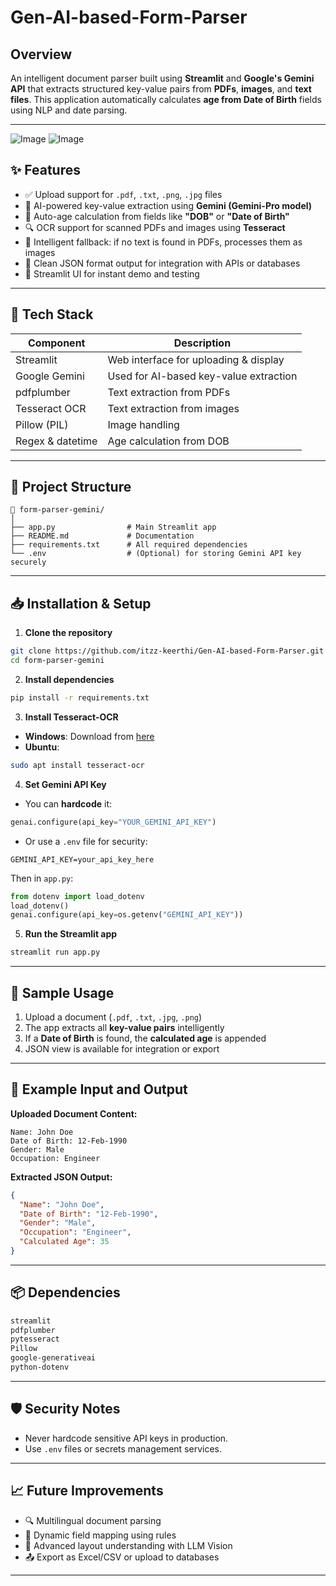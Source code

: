 # Gen-AI-based-Form-Parser

## Overview

An intelligent document parser built using **Streamlit** and **Google's Gemini API** that extracts structured key-value pairs from **PDFs**, **images**, and **text files**. This application automatically calculates **age from Date of Birth** fields using NLP and date parsing.

---

![Image](https://github.com/user-attachments/assets/b724a8ed-7be1-45d3-9e04-aa752db8dc59)
![Image](https://github.com/user-attachments/assets/c0e39983-d7b6-420b-b056-ddcc9a6124c3)

## ✨ Features

- ✅ Upload support for `.pdf`, `.txt`, `.png`, `.jpg` files
- 🤖 AI-powered key-value extraction using **Gemini (Gemini-Pro model)**
- 📅 Auto-age calculation from fields like **"DOB"** or **"Date of Birth"**
- 🔍 OCR support for scanned PDFs and images using **Tesseract**
- 🧠 Intelligent fallback: if no text is found in PDFs, processes them as images
- 🧪 Clean JSON format output for integration with APIs or databases
- 🎨 Streamlit UI for instant demo and testing

---

## 🚀 Tech Stack

| Component       | Description                             |
|----------------|-----------------------------------------|
| Streamlit       | Web interface for uploading & display   |
| Google Gemini   | Used for AI-based key-value extraction  |
| pdfplumber      | Text extraction from PDFs               |
| Tesseract OCR   | Text extraction from images             |
| Pillow (PIL)    | Image handling                          |
| Regex & datetime| Age calculation from DOB                |

---

## 📂 Project Structure

```
📁 form-parser-gemini/
│
├── app.py                # Main Streamlit app
├── README.md             # Documentation
├── requirements.txt      # All required dependencies
└── .env                  # (Optional) for storing Gemini API key securely
```

---

## 📥 Installation & Setup

1. **Clone the repository**
```bash
git clone https://github.com/itzz-keerthi/Gen-AI-based-Form-Parser.git
cd form-parser-gemini
```

2. **Install dependencies**
```bash
pip install -r requirements.txt
```

3. **Install Tesseract-OCR**

- **Windows**: Download from [here](https://github.com/tesseract-ocr/tesseract)
- **Ubuntu**:  
```bash
sudo apt install tesseract-ocr
```

4. **Set Gemini API Key**

- You can **hardcode** it:
```python
genai.configure(api_key="YOUR_GEMINI_API_KEY")
```

- Or use a `.env` file for security:
```env
GEMINI_API_KEY=your_api_key_here
```

Then in `app.py`:
```python
from dotenv import load_dotenv
load_dotenv()
genai.configure(api_key=os.getenv("GEMINI_API_KEY"))
```

5. **Run the Streamlit app**
```bash
streamlit run app.py
```

---

## 📸 Sample Usage

1. Upload a document (`.pdf`, `.txt`, `.jpg`, `.png`)
2. The app extracts all **key-value pairs** intelligently
3. If a **Date of Birth** is found, the **calculated age** is appended
4. JSON view is available for integration or export

---

## 🧠 Example Input and Output

**Uploaded Document Content:**

```
Name: John Doe
Date of Birth: 12-Feb-1990
Gender: Male
Occupation: Engineer
```

**Extracted JSON Output:**
```json
{
  "Name": "John Doe",
  "Date of Birth": "12-Feb-1990",
  "Gender": "Male",
  "Occupation": "Engineer",
  "Calculated Age": 35
}
```

---

## 📦 Dependencies

```txt
streamlit
pdfplumber
pytesseract
Pillow
google-generativeai
python-dotenv
```

---

## 🛡️ Security Notes

- Never hardcode sensitive API keys in production.
- Use `.env` files or secrets management services.

---

## 📈 Future Improvements

- 🔍 Multilingual document parsing
- 🧾 Dynamic field mapping using rules
- 🧠 Advanced layout understanding with LLM Vision
- 📤 Export as Excel/CSV or upload to databases

---

